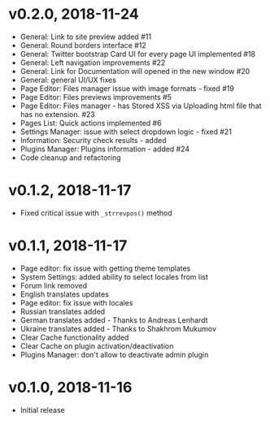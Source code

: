 # v0.2.0, 2018-11-24
* General: Link to site preview added #11
* General: Round borders interface #12
* General: Twitter bootstrap Card UI for every page UI implemented #18
* General: Left navigation improvements #22
* General: Link for Documentation will opened in the new window #20
* General: general UI/UX fixes
* Page Editor: Files manager issue with image formats - fixed #19
* Page Editor: Files previews improvements #5
* Page Editor: Files manager - has Stored XSS via Uploading html file that has no extension. #23
* Pages List: Quick actions implemented #6
* Settings Manager: issue with select dropdown logic - fixed #21
* Information: Security check results - added
* Plugins Manager: Plugins information - added #24
* Code cleanup and refactoring

# v0.1.2, 2018-11-17
* Fixed critical issue with `_strrevpos()` method

# v0.1.1, 2018-11-17
* Page editor: fix issue with getting theme templates
* System Settings: added ability to select locales from list
* Forum link removed
* English translates updates
* Page editor: fix issue with locales
* Russian translates added
* German translates added - Thanks to Andreas Lenhardt
* Ukraine translates added - Thanks to Shakhrom Mukumov
* Clear Cache functionality added
* Clear Cache on plugin activation/deactivation
* Plugins Manager: don't allow to deactivate admin plugin

# v0.1.0, 2018-11-16
* Initial release

